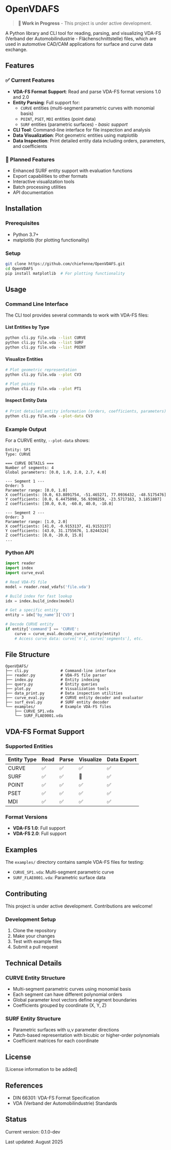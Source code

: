 # OpenVDAFS

> **🚧 Work in Progress** - This project is under active development.

A Python library and CLI tool for reading, parsing, and visualizing VDA-FS (Verband der Automobilindustrie - Flächenschnittstelle) files, which are used in automotive CAD/CAM applications for surface and curve data exchange.

## Features

### ✅ Current Features

- **VDA-FS Format Support**: Read and parse VDA-FS format versions 1.0 and 2.0
- **Entity Parsing**: Full support for:
  - `CURVE` entities (multi-segment parametric curves with monomial basis)
  - `POINT`, `PSET`, `MDI` entities (point data)
  - `SURF` entities (parametric surfaces) - *basic support*
- **CLI Tool**: Command-line interface for file inspection and analysis
- **Data Visualization**: Plot geometric entities using matplotlib
- **Data Inspection**: Print detailed entity data including orders, parameters, and coefficients

### 🔄 Planned Features

- Enhanced SURF entity support with evaluation functions
- Export capabilities to other formats
- Interactive visualization tools
- Batch processing utilities
- API documentation

## Installation

### Prerequisites

- Python 3.7+
- matplotlib (for plotting functionality)

### Setup

```bash
git clone https://github.com/chiefenne/OpenVDAFS.git
cd OpenVDAFS
pip install matplotlib  # For plotting functionality
```

## Usage

### Command Line Interface

The CLI tool provides several commands to work with VDA-FS files:

#### List Entities by Type

```bash
python cli.py file.vda --list CURVE
python cli.py file.vda --list SURF
python cli.py file.vda --list POINT
```

#### Visualize Entities

```bash
# Plot geometric representation
python cli.py file.vda --plot CV3

# Plot points
python cli.py file.vda --plot PT1
```

#### Inspect Entity Data

```bash
# Print detailed entity information (orders, coefficients, parameters)
python cli.py file.vda --plot-data CV3
```

### Example Output

For a CURVE entity, `--plot-data` shows:

```
Entity: SP1
Type: CURVE

=== CURVE DETAILS ===
Number of segments: 4
Global parameters: [0.0, 1.0, 2.0, 2.7, 4.0]

--- Segment 1 ---
Order: 5
Parameter range: [0.0, 1.0]
X coefficients: [0.0, 63.8891754, -51.465271, 77.0936432, -48.5175476]
Y coefficients: [0.0, 6.4475098, 56.9390259, -23.5717163, 3.1851807]
Z coefficients: [30.0, 0.0, -60.0, 40.0, -10.0]

--- Segment 2 ---
Order: 3
Parameter range: [1.0, 2.0]
X coefficients: [41.0, -0.9153137, 41.9153137]
Y coefficients: [43.0, 31.1755676, 1.8244324]
Z coefficients: [0.0, -20.0, 15.0]
...
```

### Python API

```python
import reader
import index
import curve_eval

# Read VDA-FS file
model = reader.read_vdafs('file.vda')

# Build index for fast lookup
idx = index.build_index(model)

# Get a specific entity
entity = idx['by_name']['CV3']

# Decode CURVE entity
if entity['command'] == 'CURVE':
    curve = curve_eval.decode_curve_entity(entity)
    # Access curve data: curve['n'], curve['segments'], etc.
```

## File Structure

```
OpenVDAFS/
├── cli.py              # Command-line interface
├── reader.py           # VDA-FS file parser
├── index.py            # Entity indexing
├── query.py            # Entity queries
├── plot.py             # Visualization tools
├── data_print.py       # Data inspection utilities
├── curve_eval.py       # CURVE entity decoder and evaluator
├── surf_eval.py        # SURF entity decoder
└── examples/           # Example VDA-FS files
    ├── CURVE_SP1.vda
    └── SURF_FLAE0001.vda
```

## VDA-FS Format Support

### Supported Entities

| Entity Type | Read | Parse | Visualize | Data Export |
|-------------|------|-------|-----------|-------------|
| CURVE       | ✅   | ✅    | ✅        | ✅          |
| SURF        | ✅   | ✅    | 🔄        | ✅          |
| POINT       | ✅   | ✅    | ✅        | ✅          |
| PSET        | ✅   | ✅    | ✅        | ✅          |
| MDI         | ✅   | ✅    | ✅        | ✅          |

### Format Versions

- **VDA-FS 1.0**: Full support
- **VDA-FS 2.0**: Full support

## Examples

The `examples/` directory contains sample VDA-FS files for testing:

- `CURVE_SP1.vda`: Multi-segment parametric curve
- `SURF_FLAE0001.vda`: Parametric surface data

## Contributing

This project is under active development. Contributions are welcome!

### Development Setup

1. Clone the repository
2. Make your changes
3. Test with example files
4. Submit a pull request

## Technical Details

### CURVE Entity Structure

- Multi-segment parametric curves using monomial basis
- Each segment can have different polynomial orders
- Global parameter knot vectors define segment boundaries
- Coefficients grouped by coordinate (X, Y, Z)

### SURF Entity Structure

- Parametric surfaces with u,v parameter directions
- Patch-based representation with bicubic or higher-order polynomials
- Coefficient matrices for each coordinate

## License

[License information to be added]

## References

- DIN 66301: VDA-FS Format Specification
- VDA (Verband der Automobilindustrie) Standards

## Status

Current version: 0.1.0-dev

Last updated: August 2025
